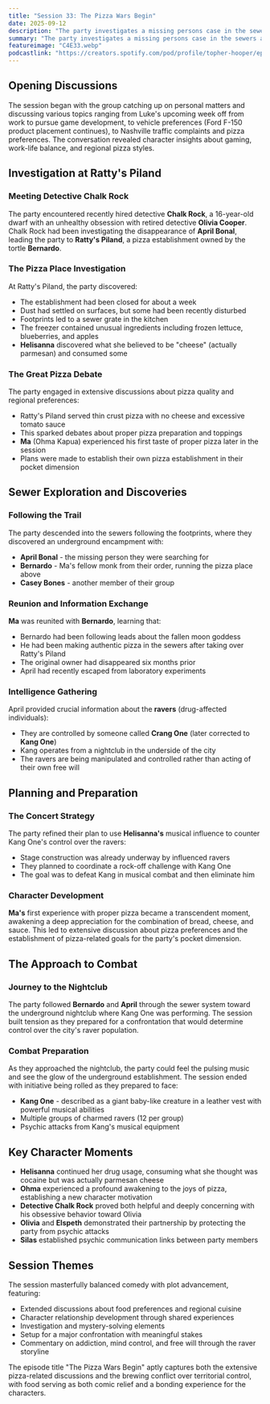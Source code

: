 ```yaml
---
title: "Session 33: The Pizza Wars Begin"
date: 2025-09-12
description: "The party investigates a missing persons case in the sewers and meets an unexpected ally while debating the finer points of pizza toppings."
summary: "The party investigates a missing persons case in the sewers and meets an unexpected ally while debating the finer points of pizza toppings."
featureimage: "C4E33.webp"
podcastlink: "https://creators.spotify.com/pod/profile/topher-hooper/episodes/C4E33-September-13-e3874pn"
---
```


## Opening Discussions

The session began with the group catching up on personal matters and discussing various topics ranging from Luke's upcoming week off from work to pursue game development, to vehicle preferences (Ford F-150 product placement continues), to Nashville traffic complaints and pizza preferences. The conversation revealed character insights about gaming, work-life balance, and regional pizza styles.

## Investigation at Ratty's Piland

### Meeting Detective Chalk Rock
The party encountered recently hired detective **Chalk Rock**, a 16-year-old dwarf with an unhealthy obsession with retired detective **Olivia Cooper**. Chalk Rock had been investigating the disappearance of **April Bonal**, leading the party to **Ratty's Piland**, a pizza establishment owned by the tortle **Bernardo**.

### The Pizza Place Investigation
At Ratty's Piland, the party discovered:
- The establishment had been closed for about a week
- Dust had settled on surfaces, but some had been recently disturbed
- Footprints led to a sewer grate in the kitchen
- The freezer contained unusual ingredients including frozen lettuce, blueberries, and apples
- **Helisanna** discovered what she believed to be "cheese" (actually parmesan) and consumed some

### The Great Pizza Debate
The party engaged in extensive discussions about pizza quality and regional preferences:
- Ratty's Piland served thin crust pizza with no cheese and excessive tomato sauce
- This sparked debates about proper pizza preparation and toppings
- **Ma** (Ohma Kapua) experienced his first taste of proper pizza later in the session
- Plans were made to establish their own pizza establishment in their pocket dimension

## Sewer Exploration and Discoveries

### Following the Trail
The party descended into the sewers following the footprints, where they discovered an underground encampment with:
- **April Bonal** - the missing person they were searching for
- **Bernardo** - Ma's fellow monk from their order, running the pizza place above
- **Casey Bones** - another member of their group

### Reunion and Information Exchange
**Ma** was reunited with **Bernardo**, learning that:
- Bernardo had been following leads about the fallen moon goddess
- He had been making authentic pizza in the sewers after taking over Ratty's Piland
- The original owner had disappeared six months prior
- April had recently escaped from laboratory experiments

### Intelligence Gathering
April provided crucial information about the **ravers** (drug-affected individuals):
- They are controlled by someone called **Crang One** (later corrected to **Kang One**)
- Kang operates from a nightclub in the underside of the city
- The ravers are being manipulated and controlled rather than acting of their own free will

## Planning and Preparation

### The Concert Strategy
The party refined their plan to use **Helisanna's** musical influence to counter Kang One's control over the ravers:
- Stage construction was already underway by influenced ravers
- They planned to coordinate a rock-off challenge with Kang One
- The goal was to defeat Kang in musical combat and then eliminate him

### Character Development
**Ma's** first experience with proper pizza became a transcendent moment, awakening a deep appreciation for the combination of bread, cheese, and sauce. This led to extensive discussion about pizza preferences and the establishment of pizza-related goals for the party's pocket dimension.

## The Approach to Combat

### Journey to the Nightclub
The party followed **Bernardo** and **April** through the sewer system toward the underground nightclub where Kang One was performing. The session built tension as they prepared for a confrontation that would determine control over the city's raver population.

### Combat Preparation
As they approached the nightclub, the party could feel the pulsing music and see the glow of the underground establishment. The session ended with initiative being rolled as they prepared to face:
- **Kang One** - described as a giant baby-like creature in a leather vest with powerful musical abilities
- Multiple groups of charmed ravers (12 per group)
- Psychic attacks from Kang's musical equipment

## Key Character Moments

- **Helisanna** continued her drug usage, consuming what she thought was cocaine but was actually parmesan cheese
- **Ohma** experienced a profound awakening to the joys of pizza, establishing a new character motivation
- **Detective Chalk Rock** proved both helpful and deeply concerning with his obsessive behavior toward Olivia
- **Olivia** and **Elspeth** demonstrated their partnership by protecting the party from psychic attacks
- **Silas** established psychic communication links between party members

## Session Themes

The session masterfully balanced comedy with plot advancement, featuring:
- Extended discussions about food preferences and regional cuisine
- Character relationship development through shared experiences
- Investigation and mystery-solving elements
- Setup for a major confrontation with meaningful stakes
- Commentary on addiction, mind control, and free will through the raver storyline

The episode title "The Pizza Wars Begin" aptly captures both the extensive pizza-related discussions and the brewing conflict over territorial control, with food serving as both comic relief and a bonding experience for the characters.